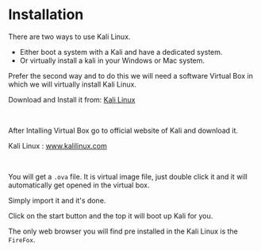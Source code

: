 # Installation

There are two ways to use Kali Linux. <br>

- Either boot a system with a Kali and have a dedicated system. <br>
- Or virtually install a kali in your Windows or Mac system. <br>

Prefer the second way and to do this we will need a software Virtual Box in which we will virtually install Kali Linux. <br>

<p> Download and Install it from: <a href = "https://tinyurl.com/y8u2qut3">Kali Linux</a> </p> <br>

After Intalling Virtual Box go to official website of Kali and download it. <br>

<p>Kali Linux : <a href="https://tinyurl.com/yartvbb9">www.kalilinux.com</a></p> <br>

You will get a ```.ova``` file. It is virtual image file, just double click it and it will automatically get opened in the virtual box. <br>

Simply import it and it's done. <br>

Click on the start button and the top it will boot up Kali for you. <br>

The only web browser you will find pre installed in the Kali Linux is the ```FireFox```. <br>
